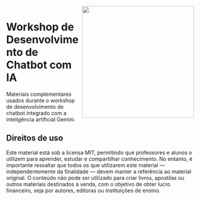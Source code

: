 <img src="https://github.com/user-attachments/assets/1c6d08b5-22e2-4577-9046-c400fc46d033" align="right" width="300">

# Workshop de Desenvolvimento de Chatbot com IA

Materiais complementares usados durante o workshop de desenvolvimento de chatbot integrado com a inteligência artificial Gemini.

## Direitos de uso

Este material está sob a licensa MIT, permitindo que professores e alunos o utilizem para aprender, estudar e compartilhar conhecimento. No entanto, é importante ressaltar que todos os que utilizarem este material — independentemente da finalidade — devem manter a referência ao material original. O conteúdo não pode ser utilizado para criar livros, apostilas ou outros materiais destinados à venda, com o objetivo de obter lucro financeiro, seja por autores, editoras ou instituições de ensino.
